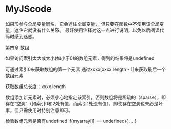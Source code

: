 # MyJScode
 
如果形参与全局变量同名，它会遮住全局变量，
但只要在函数中不使用该全局变量，遮住它就没有什么关系。
最好使用注释对这一点进行说明，以免以后阅读代码时感到迷惑。

第四章 数组

如果访问索引太大或太小(如小于0)的数组元素，得到的结果将是undefined

可通过索引0来获取数组的第一个元素
通过xxxx[xxxx.length - 1]来获取最后一个数组元素

获取数组总长度：xxxx.length

数组添加新元素时，必须小心地指定该索引，否则数组将是稀疏的（sparse），即存在“空洞”（如索引0和2处有值，而索引1处没有值），即使存在空洞也未必是坏事，但只需使用时特别注意即可。

检验数组元素是否有undefined
if(myarray[i] == undefined){
    ...
}


